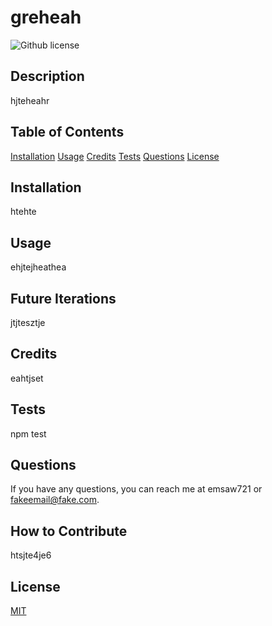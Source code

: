 # greheah 
  ![Github license](https://img.shields.io/badge/license-MIT-ff69b4.svg)
  ## Description
  hjteheahr

  ## Table of Contents 
  [Installation](#installation)
  [Usage](#usage)
  [Credits](#credits)
  [Tests](#tests)
  [Questions](#questions)
  [License](#license)
 

  ## Installation 
  htehte

  ## Usage
  ehjtejheathea

  ## Future Iterations 
  jtjtesztje

  ## Credits
  eahtjset

  ## Tests
  npm test

  ## Questions
  If you have any questions, you can reach me at emsaw721 or fakeemail@fake.com. 

  ## How to Contribute
  htsjte4je6

  ## License
  <a href= 'https://opensource.org/licenses/MIT/'> MIT</a> 